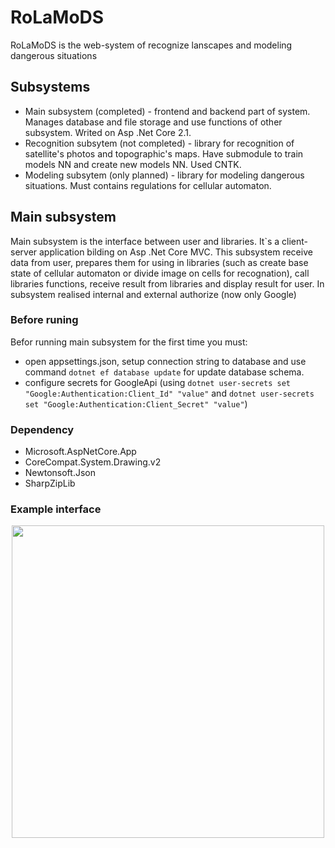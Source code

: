 # RoLaMoDS
RoLaMoDS is the web-system of recognize lanscapes and modeling dangerous situations

## Subsystems
- Main subsystem (completed) - frontend and backend part of system. Manages database and file storage and use functions of other subsystem. Writed on Asp .Net Core 2.1. 
- Recognition subsytem (not completed) - library for recognition of satellite's photos and topographic's maps. Have submodule to train models NN and create new models NN. Used CNTK. 
- Modeling subsytem (only planned) - library for modeling dangerous situations. Must contains regulations for cellular automaton.

## Main subsystem
Main subsystem is the interface between user and libraries. It`s a client-server application bilding on Asp .Net Core MVC.
This subsystem receive data from user, prepares them for using in libraries (such as create base state of cellular automaton or divide image on cells for recognation), call libraries functions, receive result from libraries and display result for user.
In subsystem realised internal and external authorize (now only Google)

### Before runing
Befor running main subsystem for the first time you must:
- open appsettings.json, setup connection string to database and use command `dotnet ef database update` for update database schema.
- configure secrets for GoogleApi (using `dotnet user-secrets set "Google:Authentication:Client_Id" "value"` and `dotnet user-secrets set "Google:Authentication:Client_Secret" "value"`)

### Dependency 
- Microsoft.AspNetCore.App
- CoreCompat.System.Drawing.v2
- Newtonsoft.Json
- SharpZipLib

### Example interface
<p align="center">
  <img src="https://user-images.githubusercontent.com/24876822/42230098-d0df1234-7ef0-11e8-9d4a-17d9cb781a15.PNG" width="500px"/>
</p>
